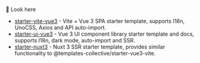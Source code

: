 👋 Look here

- [starter-vite-vue3](https://github.com/templates-collective/starter-vite-vue3) - Vite + Vue 3 SPA starter template, supports I18n, UnoCSS, Axios and API auto-import.
- [starter-ui-vue3](https://github.com/templates-collective/starter-ui-vue3) - Vue 3 UI component library starter template and docs, supports I18n, dark mode, auto-import and SSR.
- [starter-nuxt3](https://github.com/templates-collective/starter-nuxt3) - Nuxt 3 SSR starter template, provides similar functionality to @templates-collective/starter-vue3-vite.
